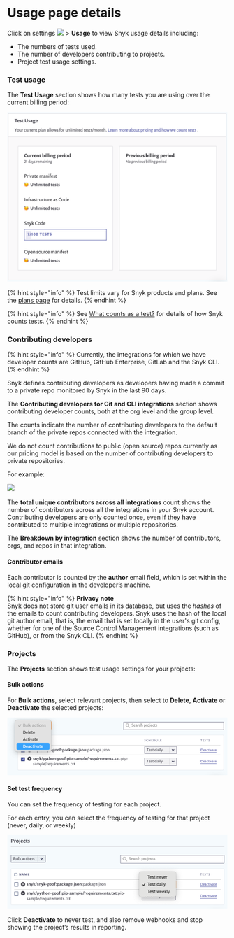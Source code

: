 # Usage page details

Click on settings ![](../../../.gitbook/assets/cog\_icon.png) > **Usage** to view Snyk usage details including:

* The numbers of tests used.
* The number of developers contributing to projects.
* Project test usage settings.

### Test usage

The **Test Usage** section shows how many tests you are using over the current billing period:

![](../../../.gitbook/assets/test-usage.png)

{% hint style="info" %}
Test limits vary for Snyk products and plans. See the [plans page](https://snyk.io/plans/) for details.
{% endhint %}

{% hint style="info" %}
See [What counts as a test?](https://support.snyk.io/hc/en-us/articles/360000925418-What-counts-as-a-test-) for details of how Snyk counts tests.
{% endhint %}

### Contributing developers

{% hint style="info" %}
Currently, the integrations for which we have developer counts are GitHub, GitHub Enterprise, GitLab and the Snyk CLI.
{% endhint %}

Snyk defines contributing developers as developers having made a commit to a private repo monitored by Snyk in the last 90 days.

The **Contributing developers for Git and CLI integrations** section shows contributing developer counts, both at the org level and the group level.

The counts indicate the number of contributing developers to the default branch of the private repos connected with the integration.

We do not count contributions to public (open source) repos currently as our pricing model is based on the number of contributing developers to private repositories.

For example:

![](../../../.gitbook/assets/image\_\_10\_.png)

The **total unique contributors across all integrations** count shows the number of contributors across all the integrations in your Snyk account. Contributing developers are only counted once, even if they have contributed to multiple integrations or multiple repositories.

The **Breakdown by integration** section shows the number of contributors, orgs, and repos in that integration.

#### Contributor emails

Each contributor is counted by the **author** email field, which is set within the local git configuration in the developer’s machine.

{% hint style="info" %}
**Privacy note**\
Snyk does not store git user emails in its database, but uses the _hashes_ of the emails to count contributing developers. Snyk uses the hash of the local git author email, that is, the email that is set locally in the user's git config, whether for one of the Source Control Management integrations (such as GitHub), or from the Snyk CLI.
{% endhint %}

### Projects

The **Projects** section shows test usage settings for your projects:

#### Bulk actions

For **Bulk actions**, select relevant projects, then select to **Delete**, **Activate** or **Deactivate** the selected projects:

![](../../../.gitbook/assets/usage-projects-bulk-actions.png)

#### Set test frequency

You can set the frequency of testing for each project.

For each entry, you can select the frequency of testing for that project (never, daily, or weekly)

![](../../../.gitbook/assets/usage-projects-single.png)

Click **Deactivate** to never test, and also remove webhooks and stop showing the project’s results in reporting.
